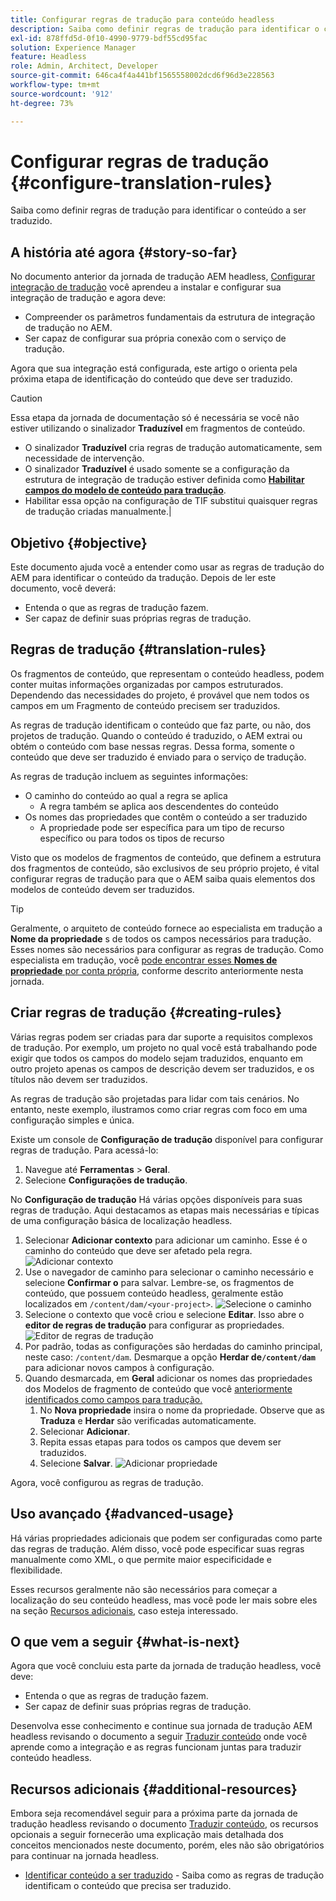 ```yaml
---
title: Configurar regras de tradução para conteúdo headless
description: Saiba como definir regras de tradução para identificar o conteúdo a ser traduzido.
exl-id: 878ffd5d-0f10-4990-9779-bdf55cd95fac
solution: Experience Manager
feature: Headless
role: Admin, Architect, Developer
source-git-commit: 646ca4f4a441bf1565558002dcd6f96d3e228563
workflow-type: tm+mt
source-wordcount: '912'
ht-degree: 73%

---
```


# Configurar regras de tradução {#configure-translation-rules}

Saiba como definir regras de tradução para identificar o conteúdo a ser traduzido.

## A história até agora {#story-so-far}

No documento anterior da jornada de tradução AEM headless, [Configurar integração de tradução](configure-connector.md) você aprendeu a instalar e configurar sua integração de tradução e agora deve:

* Compreender os parâmetros fundamentais da estrutura de integração de tradução no AEM.
* Ser capaz de configurar sua própria conexão com o serviço de tradução.

Agora que sua integração está configurada, este artigo o orienta pela próxima etapa de identificação do conteúdo que deve ser traduzido.

>[!CAUTION]
>
>Essa etapa da jornada de documentação só é necessária se você não estiver utilizando o sinalizador **Traduzível** em fragmentos de conteúdo.
>
>* O sinalizador **Traduzível** cria regras de tradução automaticamente, sem necessidade de intervenção.
>* O sinalizador **Traduzível** é usado somente se a configuração da estrutura de integração de tradução estiver definida como **[Habilitar campos do modelo de conteúdo para tradução](/help/sites-cloud/administering/translation/integration-framework.md)**.
>* Habilitar essa opção na configuração de TIF substitui quaisquer regras de tradução criadas manualmente.|

## Objetivo {#objective}

Este documento ajuda você a entender como usar as regras de tradução do AEM para identificar o conteúdo da tradução. Depois de ler este documento, você deverá:

* Entenda o que as regras de tradução fazem.
* Ser capaz de definir suas próprias regras de tradução.

## Regras de tradução {#translation-rules}

Os fragmentos de conteúdo, que representam o conteúdo headless, podem conter muitas informações organizadas por campos estruturados. Dependendo das necessidades do projeto, é provável que nem todos os campos em um Fragmento de conteúdo precisem ser traduzidos.

As regras de tradução identificam o conteúdo que faz parte, ou não, dos projetos de tradução. Quando o conteúdo é traduzido, o AEM extrai ou obtém o conteúdo com base nessas regras. Dessa forma, somente o conteúdo que deve ser traduzido é enviado para o serviço de tradução.

As regras de tradução incluem as seguintes informações:

* O caminho do conteúdo ao qual a regra se aplica
   * A regra também se aplica aos descendentes do conteúdo
* Os nomes das propriedades que contêm o conteúdo a ser traduzido
   * A propriedade pode ser específica para um tipo de recurso específico ou para todos os tipos de recurso

Visto que os modelos de fragmentos de conteúdo, que definem a estrutura dos fragmentos de conteúdo, são exclusivos de seu próprio projeto, é vital configurar regras de tradução para que o AEM saiba quais elementos dos modelos de conteúdo devem ser traduzidos.

>[!TIP]
>
>Geralmente, o arquiteto de conteúdo fornece ao especialista em tradução a **Nome da propriedade** s de todos os campos necessários para tradução. Esses nomes são necessários para configurar as regras de tradução. Como especialista em tradução, você [pode encontrar esses **Nomes de propriedade** por conta própria](getting-started.md#content-modlels), conforme descrito anteriormente nesta jornada.

## Criar regras de tradução {#creating-rules}

Várias regras podem ser criadas para dar suporte a requisitos complexos de tradução. Por exemplo, um projeto no qual você está trabalhando pode exigir que todos os campos do modelo sejam traduzidos, enquanto em outro projeto apenas os campos de descrição devem ser traduzidos, e os títulos não devem ser traduzidos.

As regras de tradução são projetadas para lidar com tais cenários. No entanto, neste exemplo, ilustramos como criar regras com foco em uma configuração simples e única.

Existe um console de **Configuração de tradução** disponível para configurar regras de tradução. Para acessá-lo:

1. Navegue até **Ferramentas** > **Geral**.
1. Selecione **Configurações de tradução**.

No **Configuração de tradução** Há várias opções disponíveis para suas regras de tradução. Aqui destacamos as etapas mais necessárias e típicas de uma configuração básica de localização headless.

1. Selecionar **Adicionar contexto** para adicionar um caminho. Esse é o caminho do conteúdo que deve ser afetado pela regra.
   ![Adicionar contexto](assets/add-translation-context.png)
1. Use o navegador de caminho para selecionar o caminho necessário e selecione **Confirmar o** para salvar. Lembre-se, os fragmentos de conteúdo, que possuem conteúdo headless, geralmente estão localizados em `/content/dam/<your-project>`.
   ![Selecione o caminho](assets/select-context.png)
1. Selecione o contexto que você criou e selecione **Editar**. Isso abre o **editor de regras de tradução** para configurar as propriedades.
   ![Editor de regras de tradução](assets/translation-rules-editor.png)
1. Por padrão, todas as configurações são herdadas do caminho principal, neste caso: `/content/dam`. Desmarque a opção **Herdar de`/content/dam`** para adicionar novos campos à configuração.
1. Quando desmarcada, em **Geral** adicionar os nomes das propriedades dos Modelos de fragmento de conteúdo que você [anteriormente identificados como campos para tradução.](getting-started.md#content-models)
   1. No **Nova propriedade** insira o nome da propriedade. Observe que as **Traduza** e **Herdar** são verificadas automaticamente.
   1. Selecionar **Adicionar**.
   1. Repita essas etapas para todos os campos que devem ser traduzidos.
   1. Selecione **Salvar**.
      ![Adicionar propriedade](assets/add-property.png)

Agora, você configurou as regras de tradução.

## Uso avançado {#advanced-usage}

Há várias propriedades adicionais que podem ser configuradas como parte das regras de tradução. Além disso, você pode especificar suas regras manualmente como XML, o que permite maior especificidade e flexibilidade.

Esses recursos geralmente não são necessários para começar a localização do seu conteúdo headless, mas você pode ler mais sobre eles na seção [Recursos adicionais](#additional-resources), caso esteja interessado.

## O que vem a seguir {#what-is-next}

Agora que você concluiu esta parte da jornada de tradução headless, você deve:

* Entenda o que as regras de tradução fazem.
* Ser capaz de definir suas próprias regras de tradução.

Desenvolva esse conhecimento e continue sua jornada de tradução AEM headless revisando o documento a seguir [Traduzir conteúdo](translate-content.md) onde você aprende como a integração e as regras funcionam juntas para traduzir conteúdo headless.

## Recursos adicionais {#additional-resources}

Embora seja recomendável seguir para a próxima parte da jornada de tradução headless revisando o documento [Traduzir conteúdo](translate-content.md), os recursos opcionais a seguir fornecerão uma explicação mais detalhada dos conceitos mencionados neste documento, porém, eles não são obrigatórios para continuar na jornada headless.

* [Identificar conteúdo a ser traduzido](/help/sites-cloud/administering/translation/rules.md) - Saiba como as regras de tradução identificam o conteúdo que precisa ser traduzido.
